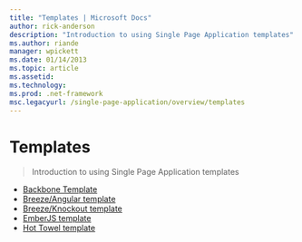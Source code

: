 ```yaml
---
title: "Templates | Microsoft Docs"
author: rick-anderson
description: "Introduction to using Single Page Application templates"
ms.author: riande
manager: wpickett
ms.date: 01/14/2013
ms.topic: article
ms.assetid: 
ms.technology: 
ms.prod: .net-framework
msc.legacyurl: /single-page-application/overview/templates
---
```

Templates
====================
> Introduction to using Single Page Application templates


- [Backbone Template](backbonejs-template.md)
- [Breeze/Angular template](breezeangular-template.md)
- [Breeze/Knockout template](breezeknockout-template.md)
- [EmberJS template](emberjs-template.md)
- [Hot Towel template](hottowel-template.md)